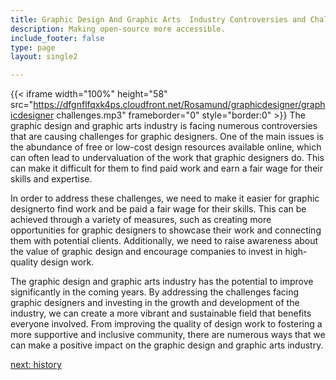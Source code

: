 ```yaml
---
title: Graphic Design And Graphic Arts  Industry Controversies and Challenges
description: Making open-source more accessible.
include_footer: false
type: page
layout: single2

---
```


{{< iframe width="100%" height="58" src="https://dfgnflfqxk4ps.cloudfront.net/Rosamund/graphicdesigner/graphicdesigner challenges.mp3" frameborder="0" style="border:0" >}}
The graphic design and graphic arts industry is facing numerous controversies that are causing challenges for graphic designers. One of the main issues is the abundance of free or low-cost design resources available online, which can often lead to undervaluation of the work that graphic designers do. This can make it difficult for them to find paid work and earn a fair wage for their skills and expertise.

In order to address these challenges, we need to make it easier for graphic designerto find work and be paid a fair wage for their skills. This can be achieved through a variety of measures, such as creating more opportunities for graphic designers to showcase their work and connecting them with potential clients. Additionally, we need to raise awareness about the value of graphic design and encourage companies to invest in high-quality design work.

The graphic design and graphic arts industry has the potential to improve significantly in the coming years. By addressing the challenges facing graphic designers and investing in the growth and development of the industry, we can create a more vibrant and sustainable field that benefits everyone involved. From improving the quality of design work to fostering a more supportive and inclusive community, there are numerous ways that we can make a positive impact on the graphic design and graphic arts industry.


<a href="https://workdojos.com/graphicdesigner/history">next: history</a>
